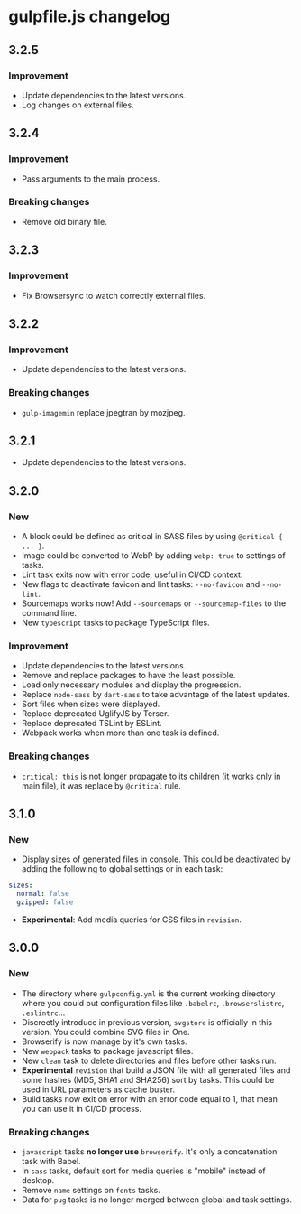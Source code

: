 # gulpfile.js changelog

## 3.2.5

### Improvement

- Update dependencies to the latest versions.
- Log changes on external files.

## 3.2.4

### Improvement

- Pass arguments to the main process.

### Breaking changes

- Remove old binary file.

## 3.2.3

### Improvement

- Fix Browsersync to watch correctly external files.

## 3.2.2

### Improvement

- Update dependencies to the latest versions.

### Breaking changes

- `gulp-imagemin` replace jpegtran by mozjpeg.

## 3.2.1

- Update dependencies to the latest versions.

## 3.2.0

### New

- A block could be defined as critical in SASS files by using `@critical { ... }`.
- Image could be converted to WebP by adding `webp: true` to settings of tasks.
- Lint task exits now with error code, useful in CI/CD context.
- New flags to deactivate favicon and lint tasks: `--no-favicon` and `--no-lint`.
- Sourcemaps works now! Add `--sourcemaps` or `--sourcemap-files` to the command line.
- New `typescript` tasks to package TypeScript files.

### Improvement

- Update dependencies to the latest versions.
- Remove and replace packages to have the least possible.
- Load only necessary modules and display the progression.
- Replace `node-sass` by `dart-sass` to take advantage of the latest updates.
- Sort files when sizes were displayed.
- Replace deprecated UglifyJS by Terser.
- Replace deprecated TSLint by ESLint.
- Webpack works when more than one task is defined.

### Breaking changes

- `critical: this` is not longer propagate to its children (it works only in main file), it was replace by `@critical`
rule.

## 3.1.0

### New

- Display sizes of generated files in console. This could be deactivated by
adding the following to global settings or in each task:
```yaml
sizes:
  normal: false
  gzipped: false
```
- **Experimental**: Add media queries for CSS files in `revision`.

## 3.0.0

### New

- The directory where `gulpconfig.yml` is the current working directory where
you could put configuration files like `.babelrc`, `.browserslistrc`,
`.eslintrc`...
- Discreetly introduce in previous version, `svgstore` is officially in this
version. You could combine SVG files in One.
- Browserify is now manage by it's own tasks.
- New `webpack` tasks to package javascript files.
- New `clean` task to delete directories and files before other tasks run.
- **Experimental** `revision` that build a JSON file with all generated files
and some hashes (MD5, SHA1 and SHA256) sort by tasks. This could be used in URL
parameters as cache buster.
- Build tasks now exit on error with an error code equal to 1, that mean you
can use it in CI/CD process.

### Breaking changes

- `javascript` tasks **no longer use** `browserify`. It's only a concatenation
task with Babel.
- In `sass` tasks, default sort for media queries is "mobile" instead of desktop.
- Remove `name` settings on `fonts` tasks.
- Data for `pug` tasks is no longer merged between global and task settings.
